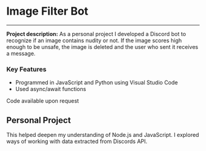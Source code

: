 # Image Filter Bot
---

**Project description:** As a personal project I developed a Discord bot to recognize if an image contains nudity or not. If the image scores high enough to be unsafe, the image is deleted and the user who sent it receives a message.

### Key Features
* Programmed in JavaScript and Python using Visual Studio Code
* Used async/await functions

Code available upon request

## Personal Project
This helped deepen my understanding of Node.js and JavaScript. I explored ways of working with data extracted from Discords API.
